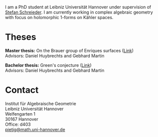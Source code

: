 I am a PhD student at Leibniz Universität Hannover under supervision of [Stefan Schreieder](https://www.iag.uni-hannover.de/de/institut/personenverzeichnis/schreieder). I am currently working in complex algebraic geometry with focus on holomorphic 1-forms on Kähler spaces.

# Theses
**Master thesis:** On the Brauer group of Enriques surfaces ([Link](https://smnptg.github.io/MT_Pietig.pdf))  
Advisors: Daniel Huybrechts and Gebhard Martin  

**Bachelor thesis:** Green's conjecture ([Link](https://smnptg.github.io/BT_Pietig.pdf))  
Advisors: Daniel Huybrechts and Gebhard Martin

# Contact
Institut für Algebraische Geometrie  
Leibniz Universität Hannover  
Welfengarten 1  
30167 Hannover  
Office: d403  
<pietig@math.uni-hannover.de>
